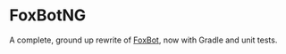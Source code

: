 FoxBotNG
========

A complete, ground up rewrite of [FoxBot](https://github.com/FoxDev/FoxBot), now with Gradle and unit tests.
